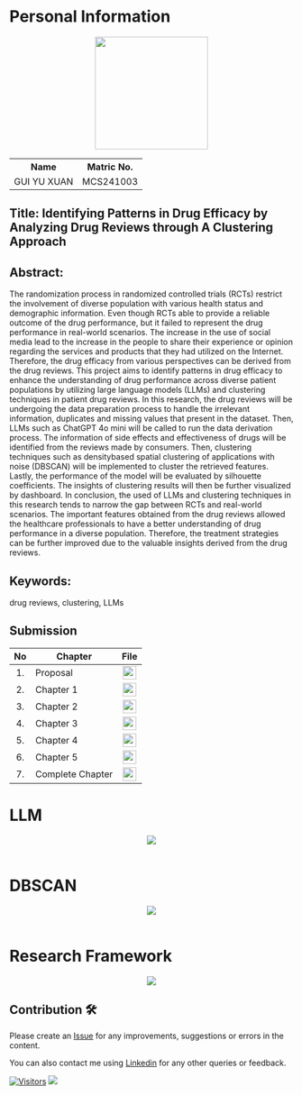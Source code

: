 # Personal Information
<p align="center"><img height="200px" src="https://github.com/drshahizan/research-design/blob/main/proposal/proposal24251/wyu04/images/My Passport Photo.png"></p>

<table align="center">
  <tr>
    <th>Name</th>
    <th>Matric No.</th>
  </tr>
  <tr>
    <td>GUI YU XUAN</td>
    <td>MCS241003</td>
  </tr>
</table>

## Title: Identifying Patterns in Drug Efficacy by Analyzing Drug Reviews through A Clustering Approach

## Abstract:
The randomization process in randomized controlled trials (RCTs) restrict the involvement of diverse population with various health status and demographic information. Even though RCTs able to provide a reliable outcome of the drug performance, but it failed to represent the drug performance in real-world scenarios. The increase in the use of social media lead to the increase in the people to share their experience or opinion regarding the services and products that they had utilized on the Internet. Therefore, the drug efficacy from various perspectives can be derived from the drug reviews. This project aims to identify patterns in drug efficacy to enhance the understanding of drug performance across diverse patient populations by utilizing large language models (LLMs) and clustering techniques in patient drug reviews. In this research, the drug reviews will be undergoing the data preparation process to handle the irrelevant information, duplicates and missing values that present in the dataset. Then, LLMs such as ChatGPT 4o mini will be called to run the data derivation process. The information of side effects and effectiveness of drugs will be identified from the reviews made by consumers. Then, clustering techniques such as densitybased spatial clustering of applications with noise (DBSCAN) will be implemented to cluster the retrieved features. Lastly, the performance of the model will be evaluated by silhouette coefficients. The insights of clustering results will then be further visualized by dashboard. In conclusion, the used of LLMs and clustering techniques in this research tends to narrow the gap between RCTs and real-world scenarios. The important features obtained from the drug reviews allowed the healthcare professionals to have a better understanding of drug performance in a diverse population. Therefore, the treatment strategies can be further improved due to the valuable insights derived from the drug reviews. 

## Keywords: 
drug reviews, clustering, LLMs

## Submission

| No  | Chapter     |                                                 File |
| :-: | ---------- | :---------------------------------------------------------------------------------------------------: |
|  1.  | Proposal | <a href="./chapter1/"><img src="../../images/pdf.svg" width="24px" height="24px"></a> |
|  2.  | Chapter 1 | <a href="./chapter1/"><img src="../../images/pdf.svg" width="24px" height="24px"></a> |
|  3.  | Chapter 2 | <a href="./chapter2/"><img src="../../images/pdf.svg" width="24px" height="24px"></a> |
|  4.  | Chapter 3 | <a href="./chapter3/"><img src="../../images/pdf.svg" width="24px" height="24px"></a> |
|  5.  | Chapter 4 | <a href="./chapter4/"><img src="../../images/pdf.svg" width="24px" height="24px"></a> |
|  6.  | Chapter 5 | <a href="./chapter5/"><img src="../../images/pdf.svg" width="24px" height="24px"></a> |
|  7.  | Complete Chapter | <a href="./chapter5/"><img src="../../images/pdf.svg" width="24px" height="24px"></a> |

# **LLM**
<div align="center"><img src="https://github.com/drshahizan/research-design/blob/main/proposal/proposal24251/wyu04/images/Picture2.png"></div>

<br>

# **DBSCAN**
<div align="center"><img src="https://github.com/drshahizan/research-design/blob/main/proposal/proposal24251/wyu04/images/Picture1.png"></div>

<br>

# **Research Framework**
<div align="center"><img src="https://github.com/drshahizan/research-design/blob/main/proposal/proposal24251/wyu04/images/Research Framework (1).png"></div>

## Contribution 🛠️

Please create an [Issue](https://github.com/drshahizan/special-topic-data-engineering/issues) for any improvements, suggestions or errors in the content.

You can also contact me using [Linkedin](https://www.linkedin.com/in/drshahizan/) for any other queries or feedback.

[![Visitors](https://api.visitorbadge.io/api/visitors?path=https%3A%2F%2Fgithub.com%2Fdrshahizan&labelColor=%23697689&countColor=%23555555&style=plastic)](https://visitorbadge.io/status?path=https%3A%2F%2Fgithub.com%2Fdrshahizan)
![](https://hit.yhype.me/github/profile?user_id=81284918)
